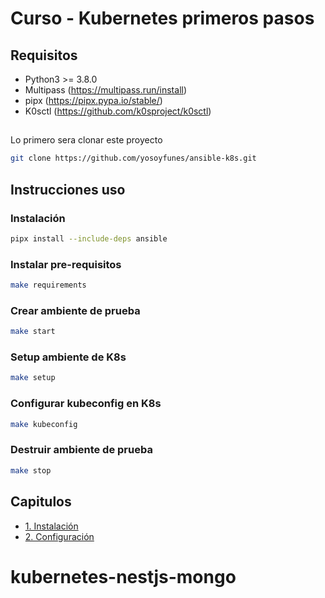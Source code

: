 # Curso - Kubernetes primeros pasos

## Requisitos

- Python3 >= 3.8.0
- Multipass (https://multipass.run/install)
- pipx (https://pipx.pypa.io/stable/)
- K0sctl (https://github.com/k0sproject/k0sctl)

##

Lo primero sera clonar este proyecto

```bash
git clone https://github.com/yosoyfunes/ansible-k8s.git
```

## Instrucciones uso

### Instalación

```bash
pipx install --include-deps ansible
```

### Instalar pre-requisitos

```bash
make requirements
```

### Crear ambiente de prueba

```bash
make start
```

### Setup ambiente de K8s

```bash
make setup
```

### Configurar kubeconfig en K8s

```bash
make kubeconfig
```

### Destruir ambiente de prueba

```bash
make stop
```

## Capitulos

- [1. Instalación](./capitulos/1-install.md)
- [2. Configuración](./capitulos/2-config.md)
# kubernetes-nestjs-mongo
